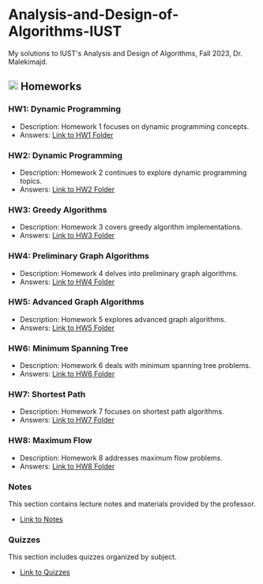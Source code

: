 # Analysis-and-Design-of-Algorithms-IUST
My solutions to IUST's Analysis and Design of Algorithms, Fall 2023, Dr. Malekimajd.

## <img width="20" height="20" src="https://img.icons8.com/ios/50/41b883/homework.png" alt="homework"/> Homeworks
### HW1: Dynamic Programming
- Description: Homework 1 focuses on dynamic programming concepts.
- Answers: [Link to HW1 Folder](https://github.com/lelnazrezaeel/Analysis-and-Design-of-Algorithms-IUST/tree/main/Homeworks/HW1)

### HW2: Dynamic Programming
- Description: Homework 2 continues to explore dynamic programming topics.
- Answers: [Link to HW2 Folder](https://github.com/lelnazrezaeel/Analysis-and-Design-of-Algorithms-IUST/tree/main/Homeworks/HW2)

### HW3: Greedy Algorithms
- Description: Homework 3 covers greedy algorithm implementations.
- Answers: [Link to HW3 Folder](https://github.com/lelnazrezaeel/Analysis-and-Design-of-Algorithms-IUST/tree/main/Homeworks/HW3)

### HW4: Preliminary Graph Algorithms
- Description: Homework 4 delves into preliminary graph algorithms.
- Answers: [Link to HW4 Folder](https://github.com/lelnazrezaeel/Analysis-and-Design-of-Algorithms-IUST/tree/main/Homeworks/HW4)

### HW5: Advanced Graph Algorithms
- Description: Homework 5 explores advanced graph algorithms.
- Answers: [Link to HW5 Folder](https://github.com/lelnazrezaeel/Analysis-and-Design-of-Algorithms-IUST/tree/main/Homeworks/HW5)

### HW6: Minimum Spanning Tree
- Description: Homework 6 deals with minimum spanning tree problems.
- Answers: [Link to HW6 Folder](https://github.com/lelnazrezaeel/Analysis-and-Design-of-Algorithms-IUST/tree/main/Homeworks/HW6)

### HW7: Shortest Path
- Description: Homework 7 focuses on shortest path algorithms.
- Answers: [Link to HW7 Folder](https://github.com/lelnazrezaeel/Analysis-and-Design-of-Algorithms-IUST/tree/main/Homeworks/HW7)

### HW8: Maximum Flow
- Description: Homework 8 addresses maximum flow problems.
- Answers: [Link to HW8 Folder](https://github.com/lelnazrezaeel/Analysis-and-Design-of-Algorithms-IUST/tree/main/Homeworks/HW8)

### Notes
This section contains lecture notes and materials provided by the professor.

- [Link to Notes](https://github.com/lelnazrezaeel/Analysis-and-Design-of-Algorithms-IUST/tree/main/Notes)

### Quizzes
This section includes quizzes organized by subject.

- [Link to Quizzes](https://github.com/lelnazrezaeel/Analysis-and-Design-of-Algorithms-IUST/tree/main/Quizzes)

